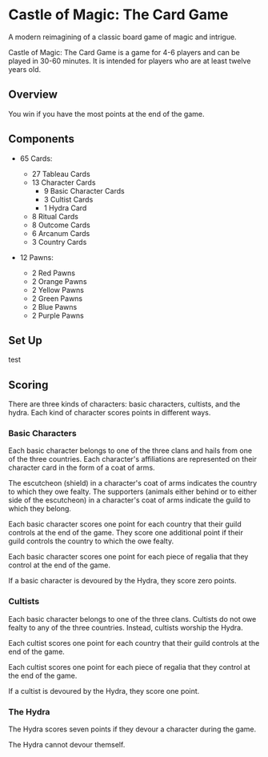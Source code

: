 # Castle of Magic: The Card Game
A modern reimagining of a classic board game of magic and intrigue.

Castle of Magic: The Card Game is a game for 4-6 players and can be played in 30-60 minutes.
It is intended for players who are at least twelve years old.

## Overview

You win if you have the most points at the end of the game.

## Components
- 65 Cards:
   - 27 Tableau Cards
   - 13 Character Cards
      - 9 Basic Character Cards
      - 3 Cultist Cards
      - 1 Hydra Card
   - 8 Ritual Cards
   - 8 Outcome Cards
   - 6 Arcanum Cards
   - 3 Country Cards

- 12 Pawns:
   - 2 Red Pawns
   - 2 Orange Pawns
   - 2 Yellow Pawns
   - 2 Green Pawns
   - 2 Blue Pawns
   - 2 Purple Pawns

## Set Up
test

## Scoring
There are three kinds of characters: basic characters, cultists, and the hydra.
Each kind of character scores points in different ways.

### Basic Characters
Each basic character belongs to one of the three clans and hails from one of the three countries. Each character's affiliations are represented on their character card in the form of a coat of arms.

The escutcheon (shield) in a character's coat of arms indicates the country to which they owe fealty. The supporters (animals either behind or to either side of the escutcheon) in a character's coat of arms indicate the guild to which they belong.

Each basic character scores one point for each country that their guild controls at the end of the game. They score one additional point if their guild controls the country to which the owe fealty.

Each basic character scores one point for each piece of regalia that they control at the end of the game.

If a basic character is devoured by the Hydra, they score zero points.

### Cultists
Each basic character belongs to one of the three clans. Cultists do not owe fealty to any of the three countries. Instead, cultists worship the Hydra.

Each cultist scores one point for each country that their guild controls at the end of the game.

Each cultist scores one point for each piece of regalia that they control at the end of the game.

If a cultist is devoured by the Hydra, they score one point.

### The Hydra
The Hydra scores seven points if they devour a character during the game.

The Hydra cannot devour themself.

